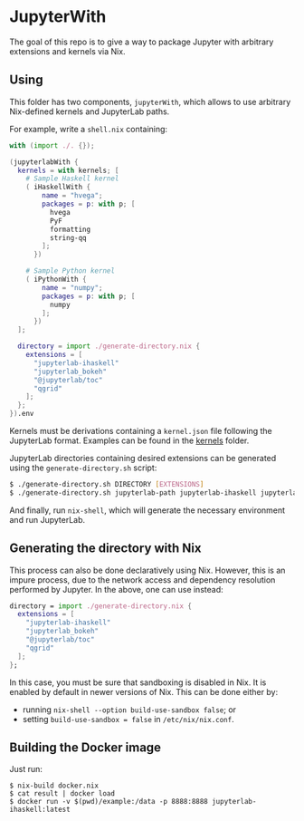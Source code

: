 # JupyterWith

The goal of this repo is to give a way to package Jupyter with arbitrary
extensions and kernels via Nix.

## Using

This folder has two components, `jupyterWith`, which allows to use arbitrary Nix-defined kernels and JupyterLab paths.

For example, write a `shell.nix` containing:

``` nix
with (import ./. {});

(jupyterlabWith {
  kernels = with kernels; [
    # Sample Haskell kernel
    ( iHaskellWith {
        name = "hvega";
        packages = p: with p; [
          hvega
          PyF
          formatting
          string-qq
        ];
      })

    # Sample Python kernel
    ( iPythonWith {
        name = "numpy";
        packages = p: with p; [
          numpy
        ];
      })
  ];

  directory = import ./generate-directory.nix {
    extensions = [
      "jupyterlab-ihaskell"
      "jupyterlab_bokeh"
      "@jupyterlab/toc"
      "qgrid"
    ];
  };
}).env
```

Kernels must be derivations containing a `kernel.json` file following the JupyterLab format.
Examples can be found in the [kernels](kernels) folder.

JupyterLab directories containing desired extensions can be generated using the `generate-directory.sh` script:

``` bash
$ ./generate-directory.sh DIRECTORY [EXTENSIONS]
$ ./generate-directory.sh jupyterlab-path jupyterlab-ihaskell jupyterlab_bokeh
```

And finally, run `nix-shell`, which will generate the necessary environment and run JupyterLab.

## Generating the directory with Nix

This process can also be done declaratively using Nix.
However, this is an impure process, due to the network access and dependency resolution performed by Jupyter.
In the above, one can use instead:

``` nix
directory = import ./generate-directory.nix {
  extensions = [
    "jupyterlab-ihaskell"
    "jupyterlab_bokeh"
    "@jupyterlab/toc"
    "qgrid"
  ];
};
```

In this case, you must be sure that sandboxing is disabled in Nix.
It is enabled by default in newer versions of Nix.
This can be done either by:

- running `nix-shell --option build-use-sandbox false`; or
- setting `build-use-sandbox = false` in `/etc/nix/nix.conf`.

## Building the Docker image

Just run:

```
$ nix-build docker.nix
$ cat result | docker load
$ docker run -v $(pwd)/example:/data -p 8888:8888 jupyterlab-ihaskell:latest
```
